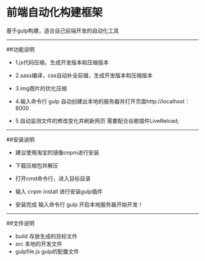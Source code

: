 # 前端自动化构建框架

基于gulp构建，适合自己前端开发的自动化工具
***
##功能说明

- 1.js代码压缩，生成开发版本和压缩版本

- 2.sass编译，css自动补全前缀，生成开发版本和压缩版本

- 3.img图片的优化压缩

- 4.输入命令行 gulp 自动创建出本地的服务器并打开页面http://localhost：8000

- 5.自动监测文件的修改变化并刷新网页 需要配合谷歌插件LiveReload;

***
##安装说明

- 建议使用淘宝的镜像cnpm进行安装

- 下载压缩包并解压

- 打开cmd命令行，进入目标目录

- 输入 cnpm install 进行安装gulp插件

- 安装完成 输入命令行 gulp 开启本地服务器开始开发！

***
##文件说明

- build 存放生成的目标文件
- src   本地的开发文件
- gulpfile.js gulp的配置文件

